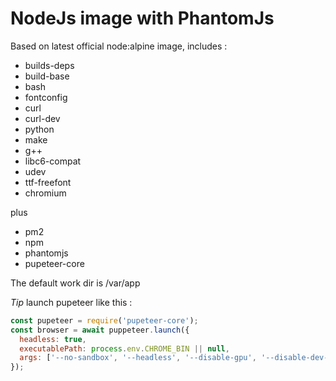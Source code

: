 # NodeJs image with PhantomJs

Based on latest official node:alpine image, includes : 
- builds-deps 
- build-base 
- bash 
- fontconfig 
- curl 
- curl-dev 
- python 
- make 
- g++ 
- libc6-compat
- udev 
- ttf-freefont 
- chromium

plus
- pm2
- npm
- phantomjs
- pupeteer-core

The default work dir is /var/app

_*Tip*_ launch pupeteer like this : 
```js
const pupeteer = require('pupeteer-core');
const browser = await puppeteer.launch({
  headless: true,
  executablePath: process.env.CHROME_BIN || null,
  args: ['--no-sandbox', '--headless', '--disable-gpu', '--disable-dev-shm-usage']
});
```
